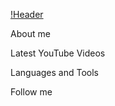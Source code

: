 [!Header](https://github.com/Nickita119/Nickita119/blob/main/assets/header.png)

About me

Latest YouTube Videos

Languages and Tools

Follow me